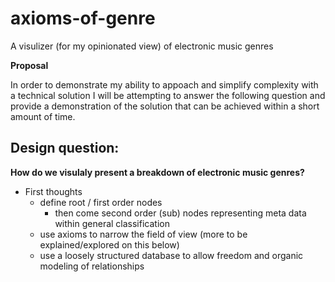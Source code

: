 # axioms-of-genre
A visulizer (for my opinionated view) of electronic music genres

**Proposal** 

In order to demonstrate my ability to appoach and simplify complexity with a technical solution I will be attempting to answer the following question and provide a demonstration of the solution that can be achieved within a short amount of time.

## Design question: 
**How do we visulaly present a breakdown of electronic music genres?**

- First thoughts
    - define root / first order nodes
        - then come second order (sub) nodes representing meta data within general classification
    - use axioms to narrow the field of view (more to be explained/explored on this below) 
    - use a loosely structured database to allow freedom and organic modeling of relationships

